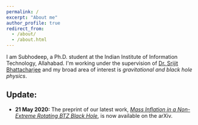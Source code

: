 ```yaml
---
permalink: /
excerpt: "About me"
author_profile: true
redirect_from: 
  - /about/
  - /about.html
---
```


I am Subhodeep, a Ph.D. student at the Indian Institute of Information Technology, Allahabad. I'm working under the supervision of [Dr. Srijit Bhattacharjee](http://profile.iiita.ac.in/srijit/) and my broad area of interest is *gravitational and black hole physics*. 

Update:
-------
- **21 May 2020:** The preprint of our latest work, [*Mass Inflation in a Non-Extreme Rotating BTZ Black Hole*](https://arxiv.org/abs/2005.09705), is now available on the arXiv.






